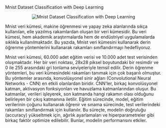 Mnist Dataset Classification with Deep Learning

<div style="text-align: center;">
  <img src="https://github.com/enessoztrk/Mnist_Dataset_Classification_with_DeepLearning/blob/main/mnint_gif/0_u5-PcKYVfUE5s2by.gif?raw=true" alt="Mnist Dataset Classification with Deep Learning">
</div>


Mnist veri kümesi, makine öğrenmesi ve yapay zeka alanlarında sıkça kullanılan, elle yazılmış rakamlardan oluşan bir veri kümesidir.
Bu veri kümesi, hem akademik araştırmalarda hem de endüstriyel uygulamalarda sıklıkla kullanılmaktadır.
Bu yazıda, Mnist veri kümesini kullanarak derin öğrenme yöntemlerini kullanarak rakamları sınıflandırmayı hedefliyoruz.

Mnist veri kümesi, 60.000 adet eğitim verisi ve 10.000 adet test verisinden oluşmaktadır.
Her bir veri noktası, 28x28 piksel boyutundaki bir resimdir ve 0 ile 255 arasındaki gri tonlama seviyeleriyle temsil edilir.
Derin öğrenme yöntemleri, bu veri kümesindeki rakamları tanımak için çok başarılı olmuştur. Bu yöntemler arasında, konvolüsyonel sinir ağları (Convolutional Neural Networks - CNN) en etkili olanlardan biridir.
CNN'ler, birkaç konvolüsyonel katman, aktivasyon fonksiyonları ve havuzlama katmanlarından oluşur. Bu katmanlar, verileri işleyerek, son katmanda hangi rakamın olası olduğunu belirleyen bir çıkış katmanına iletilir.
Eğitim sürecinde, model, eğitim verilerinin çoğunu kullanarak öğrenir ve sınama sürecinde, test verilerindeki rakamları sınıflandırmak için kullanılır.
Bu süreçte, modelin doğruluğu (accuracy) yükseltmek için, ağırlık ayarlamaları ve hiperparametreler gibi birkaç faktör optimize edilebilir. Bunlar, modelin performansını etkiler.
 
